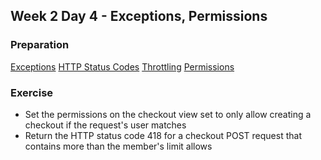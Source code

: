 ## Week 2 Day 4 - Exceptions, Permissions

### Preparation
[Exceptions](http://www.django-rest-framework.org/api-guide/exceptions/)
[HTTP Status Codes](http://httpstatus.es/)
[Throttling](http://www.django-rest-framework.org/api-guide/throttling/)
[Permissions](http://www.django-rest-framework.org/api-guide/permissions/)

### Exercise
- Set the permissions on the checkout view set to only allow creating a checkout if the request's
    user matches
- Return the HTTP status code 418 for a checkout POST request that contains more than the member's
    limit allows